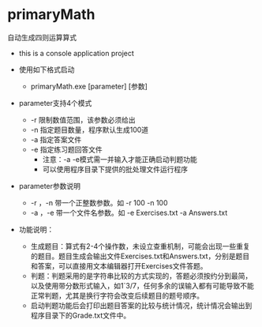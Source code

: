 # primaryMath
 自动生成四则运算算式

*  this is a console application project
*  使用如下格式启动
   *  primaryMath.exe   [parameter] [参数]
* parameter支持4个模式
  * -r 限制数值范围，该参数必须给出
  * -n 指定题目数量，程序默认生成100道
  * -a 指定答案文件
  * -e 指定练习题回答文件
    * 注意：-a -e模式需一并输入才能正确启动判题功能
    * 可以使用程序目录下提供的批处理文件运行程序

* parameter参数说明
  * -r ，-n 带一个正整数参数。如 -r 100 -n 100
  * -a ，-e 带一个文件名参数。如 -e Exercises.txt -a Answers.txt

* 功能说明：
  * 生成题目：算式有2-4个操作数，未设立查重机制，可能会出现一些重复的题目。题目生成会输出文件Exercises.txt和Answers.txt，分别是题目和答案，可以直接用文本编辑器打开Exercises文件答题。
  * 判题：判题采用的是字符串比较的方式实现的，答题必须按约分到最简，以及使用带分数形式输入，如1`3/7，任何多余的误输入都有可能导致不能正常判题，尤其是换行字符会改变后续题目的题号顺序。
  * 启动判题功能后会打印出题目答案的比较与统计情况，统计情况会输出到程序目录下的Grade.txt文件中。